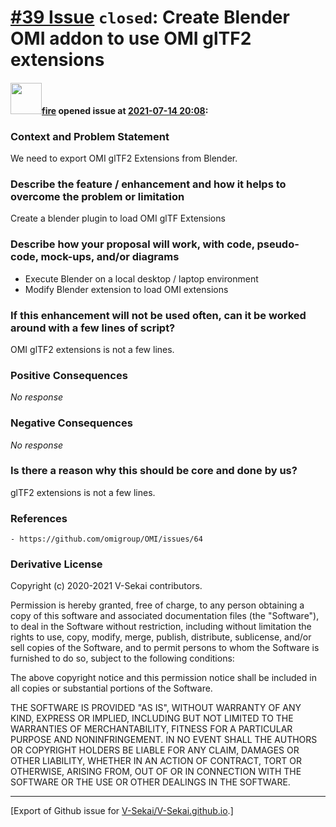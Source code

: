 # [\#39 Issue](https://github.com/V-Sekai/V-Sekai.github.io/issues/39) `closed`: Create Blender OMI addon to use OMI glTF2 extensions

#### <img src="https://avatars.githubusercontent.com/u/32321?u=c2e06a3d2b49a467aa907e54aa259516440267cc&v=4" width="50">[fire](https://github.com/fire) opened issue at [2021-07-14 20:08](https://github.com/V-Sekai/V-Sekai.github.io/issues/39):

### Context and Problem Statement

We need to export OMI glTF2 Extensions from Blender.

### Describe the feature / enhancement and how it helps to overcome the problem or limitation

Create a blender plugin to load OMI glTF Extensions

### Describe how your proposal will work, with code, pseudo-code, mock-ups, and/or diagrams

* Execute Blender on a local desktop / laptop environment
* Modify Blender extension to load OMI extensions

### If this enhancement will not be used often, can it be worked around with a few lines of script?

OMI glTF2 extensions is not a few lines.

### Positive Consequences

_No response_

### Negative Consequences

_No response_

### Is there a reason why this should be core and done by us?

glTF2 extensions is not a few lines.

### References

```
- https://github.com/omigroup/OMI/issues/64
```

### Derivative License

Copyright (c) 2020-2021 V-Sekai contributors.

Permission is hereby granted, free of charge, to any person obtaining a copy
of this software and associated documentation files (the "Software"), to deal
in the Software without restriction, including without limitation the rights
to use, copy, modify, merge, publish, distribute, sublicense, and/or sell
copies of the Software, and to permit persons to whom the Software is
furnished to do so, subject to the following conditions:

The above copyright notice and this permission notice shall be included in all
copies or substantial portions of the Software.

THE SOFTWARE IS PROVIDED "AS IS", WITHOUT WARRANTY OF ANY KIND, EXPRESS OR
IMPLIED, INCLUDING BUT NOT LIMITED TO THE WARRANTIES OF MERCHANTABILITY,
FITNESS FOR A PARTICULAR PURPOSE AND NONINFRINGEMENT. IN NO EVENT SHALL THE
AUTHORS OR COPYRIGHT HOLDERS BE LIABLE FOR ANY CLAIM, DAMAGES OR OTHER
LIABILITY, WHETHER IN AN ACTION OF CONTRACT, TORT OR OTHERWISE, ARISING FROM,
OUT OF OR IN CONNECTION WITH THE SOFTWARE OR THE USE OR OTHER DEALINGS IN THE
SOFTWARE.





-------------------------------------------------------------------------------



[Export of Github issue for [V-Sekai/V-Sekai.github.io](https://github.com/V-Sekai/V-Sekai.github.io).]
